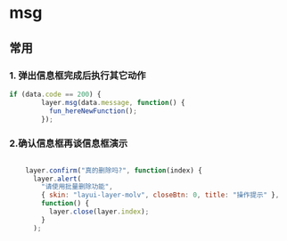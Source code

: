# msg

## 常用

### 1. 弹出信息框完成后执行其它动作

```js
if (data.code == 200) {
        layer.msg(data.message, function() {
          fun_hereNewFunction();
        });
```

### 2.确认信息框再谈信息框演示

```js

    layer.confirm("真的删除吗?", function(index) {
      layer.alert(
        "请使用批量删除功能",
        { skin: "layui-layer-molv", closeBtn: 0, title: "操作提示" },
        function() {
          layer.close(layer.index);
        }
      );

```
